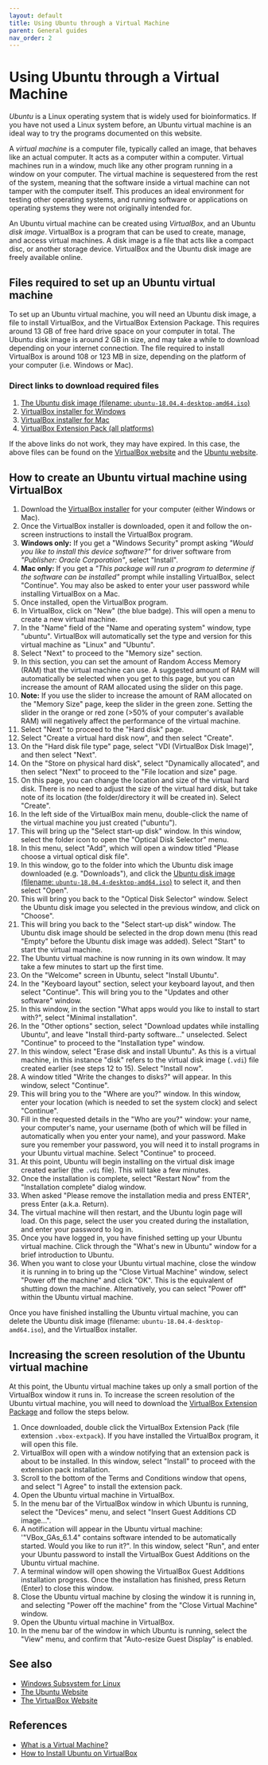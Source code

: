 ```yaml
---
layout: default
title: Using Ubuntu through a Virtual Machine
parent: General guides
nav_order: 2
---
```



# Using Ubuntu through a Virtual Machine

*Ubuntu* is a Linux operating system that is widely used for bioinformatics.
If you have not used a Linux system before, an Ubuntu virtual machine is an ideal way to try the programs documented on this website.

A *virtual machine* is a computer file, typically called an image, that behaves like an actual computer.
It acts as a computer within a computer.
Virtual machines run in a window, much like any other program running in a window on your computer.
The virtual machine is sequestered from the rest of the system, meaning that the software inside a virtual machine can not tamper with the computer itself.
This produces an ideal environment for testing other operating systems, and running software or applications on operating systems they were not originally intended for.

An Ubuntu virtual machine can be created using *VirtualBox*, and an Ubuntu *disk image*.
VirtualBox is a program that can be used to create, manage, and access virtual machines.
A disk image is a file that acts like a compact disc, or another storage device.
VirtualBox and the Ubuntu disk image are freely available online.

## Files required to set up an Ubuntu virtual machine

To set up an Ubuntu virtual machine, you will need an Ubuntu disk image, a file to install VirtualBox, and the VirtualBox Extension Package.
This requires around 13 GB of free hard drive space on your computer in total.
The Ubuntu disk image is around 2 GB in size, and may take a while to download depending on your internet connection.
The file required to install VirtualBox is around 108 or 123 MB in size, depending on the platform of your computer (i.e. Windows or Mac).

### Direct links to download required files

1. [The Ubuntu disk image (filename: `ubuntu-18.04.4-desktop-amd64.iso`)](http://releases.ubuntu.com/18.04.4/ubuntu-18.04.4-desktop-amd64.iso)
2. [VirtualBox installer for Windows](https://download.virtualbox.org/virtualbox/6.1.4/VirtualBox-6.1.4-136177-Win.exe)
3. [VirtualBox installer for Mac](https://download.virtualbox.org/virtualbox/6.1.4/VirtualBox-6.1.4-136177-OSX.dmg)
4. [VirtualBox Extension Pack (all platforms)](https://download.virtualbox.org/virtualbox/6.1.4/Oracle_VM_VirtualBox_Extension_Pack-6.1.4.vbox-extpack)

If the above links do not work, they may have expired.
In this case, the above files can be found on the [VirtualBox website](https://www.virtualbox.org/wiki/Downloads) and the [Ubuntu website](https://ubuntu.com/download/desktop).

## How to create an Ubuntu virtual machine using VirtualBox

1. Download the [VirtualBox installer](#direct-links-to-download-required-files) for your computer (either Windows or Mac).
2. Once the VirtualBox installer is downloaded, open it and follow the on-screen instructions to install the VirtualBox program.
3. **Windows only:** If you get a "Windows Security" prompt asking *"Would you like to install this device software?"* for driver software from *"Publisher: Oracle Corporation"*, select "Install".
4. **Mac only:** If you get a *"This package will run a program to determine if the software can be installed"* prompt while installing VirtualBox, select "Continue". You may also be asked to enter your user password while installing VirtualBox on a Mac.
5. Once installed, open the VirtualBox program.
6. In VirtualBox, click on "New" (the blue badge). This will open a menu to create a new virtual machine.
7. In the "Name" field of the "Name and operating system" window, type "ubuntu". VirtualBox will automatically set the type and version for this virtual machine as "Linux" and "Ubuntu".
8. Select "Next" to proceed to the "Memory size" section.
9. In this section, you can set the amount of Random Access Memory (RAM) that the virtual machine can use. A suggested amount of RAM will automatically be selected when you get to this page, but you can increase the amount of RAM allocated using the slider on this page.
10. **Note:** If you use the slider to increase the amount of RAM allocated on the "Memory Size" page, keep the slider in the green zone. Setting the slider in the orange or red zone (>50% of your computer's available RAM) will negatively affect the performance of the virtual machine.
11. Select "Next" to proceed to the "Hard disk" page.
12. Select "Create a virtual hard disk now", and then select "Create".
13. On the "Hard disk file type" page, select "VDI (VirtualBox Disk Image)", and then select "Next".
14. On the "Store on physical hard disk", select "Dynamically allocated", and then select "Next" to proceed to the "File location and size" page.
15. On this page, you can change the location and size of the virtual hard disk. There is no need to adjust the size of the virtual hard disk, but take note of its location (the folder/directory it will be created in). Select "Create".
16. In the left side of the VirtualBox main menu, double-click the name of the virtual machine you just created ("ubuntu").
17. This will bring up the "Select start-up disk" window. In this window, select the folder icon to open the "Optical Disk Selector" menu.
18. In this menu, select "Add", which will open a window titled "Please choose a virtual optical disk file".
19. In this window, go to the folder into which the Ubuntu disk image downloaded (e.g. "Downloads"), and click the [Ubuntu disk image (filename: `ubuntu-18.04.4-desktop-amd64.iso`)](#direct-links-to-download-required-files) to select it, and then select "Open".
20. This will bring you back to the "Optical Disk Selector" window. Select the Ubuntu disk image you selected in the previous window, and click on "Choose".
21. This will bring you back to the "Select start-up disk" window. The Ubuntu disk image should be selected in the drop down menu (this read "Empty" before the Ubuntu disk image was added). Select "Start" to start the virtual machine.
22. The Ubuntu virtual machine is now running in its own window. It may take a few minutes to start up the first time.
23. On the "Welcome" screen in Ubuntu, select "Install Ubuntu".
24. In the "Keyboard layout" section, select your keyboard layout, and then select "Continue". This will bring you to the "Updates and other software" window.
25. In this window, in the section "What apps would you like to install to start with?", select "Minimal installation".
26. In the "Other options" section, select "Download updates while installing Ubuntu", and leave "Install third-party software..." unselected. Select "Continue" to proceed to the "Installation type" window.
27. In this window, select "Erase disk and install Ubuntu". As this is a virtual machine, in this instance "disk" refers to the virtual disk image (`.vdi`) file created earlier (see steps 12 to 15). Select "Install now".
28. A window titled "Write the changes to disks?" will appear. In this window, select "Continue".
29. This will bring you to the "Where are you?" window. In this window, enter your location (which is needed to set the system clock) and select "Continue".
30. Fill in the requested details in the "Who are you?" window: your name, your computer's name, your username (both of which will be filled in automatically when you enter your name), and your password. Make sure you remember your password, you will need it to install programs in your Ubuntu virtual machine. Select "Continue" to proceed.
31. At this point, Ubuntu will begin installing on the virtual disk image created earlier (the `.vdi` file). This will take a few minutes.
32. Once the installation is complete, select "Restart Now" from the "Installation complete" dialog window.
33. When asked "Please remove the installation media and press ENTER", press Enter (a.k.a. Return).
34. The virtual machine will then restart, and the Ubuntu login page will load. On this page, select the user you created during the installation, and enter your password to log in.
35. Once you have logged in, you have finished setting up your Ubuntu virtual machine. Click through the "What's new in Ubuntu" window for a brief introduction to Ubuntu.
36. When you want to close your Ubuntu virtual machine, close the window it is running in to bring up the "Close Virtual Machine" window, select "Power off the machine" and click "OK". This is the equivalent of shutting down the machine. Alternatively, you can select "Power off" within the Ubuntu virtual machine.

Once you have finished installing the Ubuntu virtual machine, you can delete the Ubuntu disk image (filename: `ubuntu-18.04.4-desktop-amd64.iso`), and the VirtualBox installer.

## Increasing the screen resolution of the Ubuntu virtual machine

At this point, the Ubuntu virtual machine takes up only a small portion of the VirtualBox window it runs in.
To increase the screen resolution of the Ubuntu virtual machine, you will need to download the [VirtualBox Extension Package](#direct-links-to-download-required-files) and follow the steps below.

1. Once downloaded, double click the VirtualBox Extension Pack (file extension `.vbox-extpack`). If you have installed the VirtualBox program, it will open this file.
2. VirtualBox will open with a window notifying that an extension pack is about to be installed. In this window, select "Install" to proceed with the extension pack installation.
3. Scroll to the bottom of the Terms and Conditions window that opens, and select "I Agree" to install the extension pack.
4. Open the Ubuntu virtual machine in VirtualBox.
5. In the menu bar of the VirtualBox window in which Ubuntu is running, select the "Devices" menu, and select "Insert Guest Additions CD image...".
6. A notification will appear in the Ubuntu virtual machine: '"VBox_GAs_6.1.4" contains software intended to be automatically started. Would you like to run it?". In this window, select "Run", and enter your Ubuntu password to install the VirtualBox Guest Additions on the Ubuntu virtual machine.
7. A terminal window will open showing the VirtualBox Guest Additions installation progress. Once the installation has finished, press Return (Enter) to close this window.
8. Close the Ubuntu virtual machine by closing the window it is running in, and selecting "Power off the machine" from the "Close Virtual Machine" window.
9. Open the Ubuntu virtual machine in VirtualBox.
10. In the menu bar of the window in which Ubuntu is running, select the "View" menu, and confirm that "Auto-resize Guest Display" is enabled.

## See also

- [Windows Subsystem for Linux](wsl.md)
- [The Ubuntu Website](https://ubuntu.com/)
- [The VirtualBox Website](https://www.virtualbox.org/)

## References

- [What is a Virtual Machine?](https://azure.microsoft.com/en-us/overview/what-is-a-virtual-machine/)
- [How to Install Ubuntu on VirtualBox](https://www.wikihow.com/Install-Ubuntu-on-VirtualBox)
